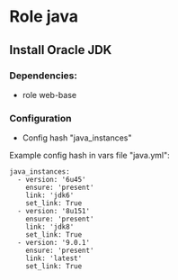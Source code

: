 # Role java

## Install Oracle JDK

### Dependencies:

- role web-base

### Configuration

- Config hash "java_instances"

Example config hash in vars file "java.yml":

```shell
java_instances:
  - version: '6u45'
    ensure: 'present'
    link: 'jdk6'
    set_link: True
  - version: '8u151'
    ensure: 'present'
    link: 'jdk8'
    set_link: True
  - version: '9.0.1'
    ensure: 'present'
    link: 'latest'
    set_link: True
```

